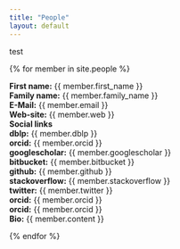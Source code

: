 ```yaml
---
title: "People"
layout: default
---
```


test

{% for member in site.people %}

<article class="people">
  <div><strong>First name:</strong> {{ member.first_name }}</div>
  <div><strong>Family name:</strong> {{ member.family_name }}</div>
  <div><strong>E-Mail:</strong> {{ member.email }}</div>
  <div><strong>Web-site:</strong> {{ member.web }}</div>
  <div><strong> Social links </strong>
     <div><strong>dblp:</strong> {{ member.dblp }}</div>
     <div><strong>orcid:</strong> {{ member.orcid }}</div>
    <div><strong>googlescholar:</strong> {{ member.googlescholar }}</div>
    <div><strong>bitbucket:</strong> {{ member.bitbucket }}</div>
    <div><strong>github:</strong> {{ member.github }}</div>
    <div><strong>stackoverflow:</strong> {{ member.stackoverflow }}</div>
    <div><strong>twitter:</strong> {{ member.twitter }}</div>
    <div><strong>orcid:</strong> {{ member.orcid }}</div>
    <div><strong>orcid:</strong> {{ member.orcid }}</div>
  </div>
  <div>
    <strong>Bio:</strong>
    {{ member.content }}
  </div>
</article>

{% endfor %}
